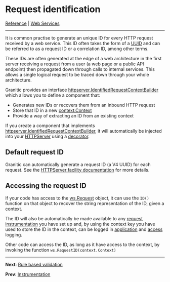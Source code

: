 # Request identification

[Reference](README.md) | [Web Services](ws-index.md)

---

It is common practise to generate an unique ID for every HTTP request received by a web service. This ID often takes the
form of a [UUID](https://en.wikipedia.org/wiki/Universally_unique_identifier) and can be referred to as a request ID or
a correlation ID, among other terms.

These IDs are often generated at the edge of a web architecture in the first server receiving a request from a user 
(a web page or a public API endpoint) then propagated down through calls to internal services. This allows a single
logical request to be traced down through your whole architecture.


Granitic provides an interface [httpserver.IdentifiedRequestContextBuilder](https://godoc.org/github.com/graniticio/granitic/facility/httpserver#IdentifiedRequestContextBuilder)
which allows you to define a component that:

 * Generates new IDs or recovers them from an inbound HTTP request
 * Store that ID in a new [context.Context](https://golang.org/pkg/context/) 
 * Provide a way of extracting an ID from an existing context
 
If you create a component that implements [httpserver.IdentifiedRequestContextBuilder](https://godoc.org/github.com/graniticio/granitic/facility/httpserver#IdentifiedRequestContextBuilder),
it will automatically be injected into your [HTTPServer](fac-http-server.md) using a [decorator](ioc-decorators.md).

## Default request ID

Granitic can automatically generate a request ID (a V4 UUID) for each request. See the [HTTPServer facility documentation](fac-http-server.md)
for more details.

## Accessing the request ID

If your code has access to the [ws.Request](https://godoc.org/github.com/graniticio/granitic/ws#Request) object, it can
use the `ID()` function on that object to recover the string representation of the ID, given a context.

The ID will also be automatically be made available to any [request instrumentation](ws-instrumentation.md) you have set up and,
by using the context key you have used to store the ID in the context, can be logged in [application](fac-logger.md) and
[access](fac-http-server.md) logging.

Other code can access the ID, as long as it have access to the context, by invoking the function `ws.RequestID(context.Context)`


---
**Next**: [Rule based validation](vld-index.md)

**Prev**: [Instrumentation](ws-instrumentation.md)